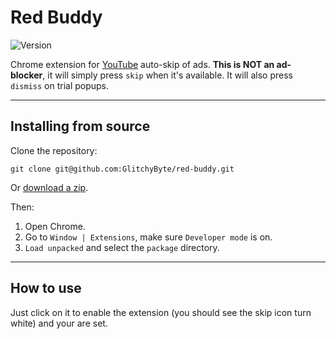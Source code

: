 # Red Buddy

![Version](https://img.shields.io/badge/Version-1.4-blue)

Chrome extension for [YouTube](https://youtube.com/) auto-skip of ads. **This is NOT an ad-blocker**, it will simply press `skip` when it's available. It will also press `dismiss` on trial popups.

---
## Installing from source

Clone the repository:

    git clone git@github.com:GlitchyByte/red-buddy.git

Or [download a zip](https://github.com/GlitchyByte/red-buddy/archive/refs/heads/main.zip).

Then:

1. Open Chrome.
2. Go to `Window | Extensions`, make sure `Developer mode` is on.
3. `Load unpacked` and select the `package` directory.

---
## How to use

Just click on it to enable the extension (you should see the skip icon turn white) and your are set.
